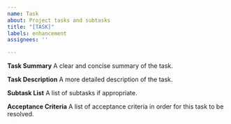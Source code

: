 ```yaml
---
name: Task
about: Project tasks and subtasks
title: "[TASK]"
labels: enhancement
assignees: ''

---
```


**Task Summary**
A clear and concise summary of the task.

**Task Description**
A more detailed description of the task.

**Subtask List**
A list of subtasks if appropriate.

**Acceptance Criteria**
A list of acceptance criteria in order for this task to be resolved.

